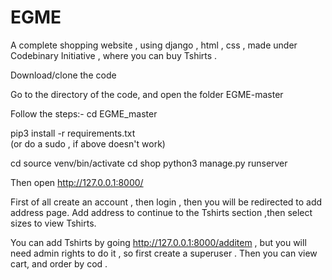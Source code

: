 # EGME
A complete shopping website , using django , html , css , made under Codebinary Initiative , where you can buy Tshirts .

Download/clone the code

Go to the directory of the code, and open the folder EGME-master

Follow the steps:- 
cd EGME_master

pip3 install -r requirements.txt  
(or do a sudo , if above doesn't work)

cd source venv/bin/activate
cd shop
python3 manage.py runserver

Then open http://127.0.0.1:8000/

First of all create an account , then login , then you will be redirected to add address page. Add address to continue to the Tshirts section ,then select sizes to view Tshirts.

You can add Tshirts by going http://127.0.0.1:8000/additem , but you will need admin rights to do it , so first create a superuser .
Then you can view cart, and order by cod .
